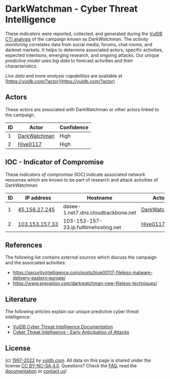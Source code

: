 # DarkWatchman - Cyber Threat Intelligence

These _indicators_ were reported, collected, and generated during the [VulDB CTI analysis](https://vuldb.com/?kb.cti) of the campaign known as _DarkWatchman_. The _activity monitoring_ correlates data from social media, forums, chat rooms, and darknet markets. It helps to determine associated actors, specific activities, expected intentions, emerging research, and ongoing attacks. Our unique _predictive model_ uses _big data_ to forecast activities and their characteristics.

_Live data_ and more _analysis capabilities_ are available at [https://vuldb.com/?actor](https://vuldb.com/?actor)

## Actors

These _actors_ are associated with DarkWatchman or other actors linked to the campaign.

ID | Actor | Confidence
-- | ----- | ----------
1 | [DarkWatchman](https://vuldb.com/?actor.darkwatchman) | High
2 | [Hive0117](https://vuldb.com/?actor.hive0117) | High

## IOC - Indicator of Compromise

These _indicators of compromise_ (IOC) indicate associated network resources which are known to be part of research and attack activities of DarkWatchman.

ID | IP address | Hostname | Actor | Confidence
-- | ---------- | -------- | ----- | ----------
1 | [45.156.27.245](https://vuldb.com/?ip.45.156.27.245) | dasee-1.net7.dns.cloudbackbone.net | [DarkWatchman](https://vuldb.com/?actor.darkwatchman) | High
2 | [103.153.157.33](https://vuldb.com/?ip.103.153.157.33) | 103-153-157-33.ip.fulltimehosting.net | [Hive0117](https://vuldb.com/?actor.hive0117) | High

## References

The following list contains _external sources_ which discuss the campaign and the associated activities:

* https://securityintelligence.com/posts/hive00117-fileless-malware-delivery-eastern-europe/
* https://www.prevailion.com/darkwatchman-new-fileless-techniques/

## Literature

The following _articles_ explain our unique predictive cyber threat intelligence:

* [VulDB Cyber Threat Intelligence Documentation](https://vuldb.com/?kb.cti)
* [Cyber Threat Intelligence - Early Anticipation of Attacks](https://www.scip.ch/en/?labs.20201022)

## License

(c) [1997-2022](https://vuldb.com/?kb.changelog) by [vuldb.com](https://vuldb.com/?kb.about). All data on this page is shared under the license [CC BY-NC-SA 4.0](https://creativecommons.org/licenses/by-nc-sa/4.0/). Questions? Check the [FAQ](https://vuldb.com/?kb.faq), read the [documentation](https://vuldb.com/?kb) or [contact us](https://vuldb.com/?contact)!
